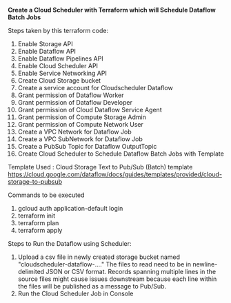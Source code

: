 **Create a Cloud Scheduler with Terraform which will Schedule Dataflow Batch Jobs**

Steps taken by this terraform code:
1. Enable Storage API
2. Enable Dataflow API
3. Enable Dataflow Pipelines API
4. Enable Cloud Scheduler API
5. Enable Service Networking API
6. Create Cloud Storage bucket
7. Create a service account for Cloudscheduler Dataflow
8. Grant permission of Dataflow Worker
9. Grant permission of Dataflow Developer
10. Grant permission of Cloud Dataflow Service Agent
11. Grant permission of Compute Storage Admin
12. Grant permission of Compute Network User
13. Create a VPC Network for Dataflow Job
14. Create a VPC SubNetwork for Dataflow Job
15. Create a PubSub Topic for Dataflow OutputTopic
16. Create Cloud Scheduler to Schedule Dataflow Batch Jobs with Template


Template Used : 
Cloud Storage Text to Pub/Sub (Batch) template
https://cloud.google.com/dataflow/docs/guides/templates/provided/cloud-storage-to-pubsub


Commands to be executed
1. gcloud auth application-default login
2. terraform init
3. terraform plan
4. terraform apply


Steps to Run the Dataflow using Scheduler:
1. Upload a csv file in newly created storage bucket named "cloudscheduler-dataflow-...."
    The files to read need to be in newline-delimited JSON or CSV format. Records spanning multiple lines in the source files might cause issues downstream because each line within the files will be published as a message to Pub/Sub.
2. Run the Cloud Scheduler Job in Console